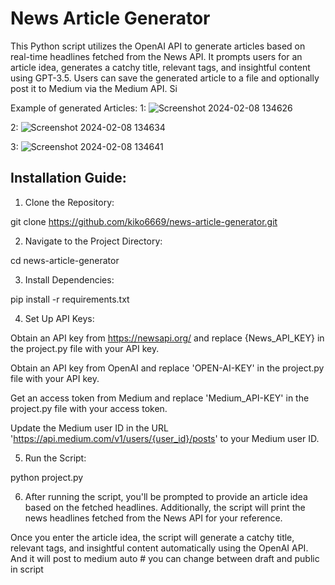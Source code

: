 # News Article Generator
This Python script utilizes the OpenAI API to generate articles based on real-time headlines fetched from the News API. It prompts users for an article idea, generates a catchy title, relevant tags, and insightful content using GPT-3.5. Users can save the generated article to a file and optionally post it to Medium via the Medium API. Si

Example of generated Articles:
1:
![Screenshot 2024-02-08 134626](https://github.com/kiko6669/news-article-generator/assets/146574480/ea0bbbec-0b8e-4f54-8950-d3433607dff3)


2:
![Screenshot 2024-02-08 134634](https://github.com/kiko6669/news-article-generator/assets/146574480/710db94d-a8c9-487e-9cb7-45c288f8b71e)


3:
![Screenshot 2024-02-08 134641](https://github.com/kiko6669/news-article-generator/assets/146574480/c2950ccb-3594-4369-b672-4004b423dc22)


## Installation Guide:

1. Clone the Repository:

git clone https://github.com/kiko6669/news-article-generator.git

2. Navigate to the Project Directory:

cd news-article-generator

3. Install Dependencies:

pip install -r requirements.txt

4. Set Up API Keys:

Obtain an API key from https://newsapi.org/  and replace {News_API_KEY} in the project.py file with your API key. 

Obtain an API key from OpenAI and replace 'OPEN-AI-KEY' in the project.py file with your API key.

Get an access token from Medium and replace 'Medium_API-KEY' in the project.py file with your access token.

Update the Medium user ID in the URL 'https://api.medium.com/v1/users/{user_id}/posts' to your Medium user ID.

5. Run the Script:

python project.py

6. After running the script, you'll be prompted to provide an article idea based on the fetched headlines. Additionally, the script will print the news headlines fetched from the News API for your reference.

Once you enter the article idea, the script will generate a catchy title, relevant tags, and insightful content automatically using the OpenAI API. And it will post to medium auto # you can change between draft and public in script
